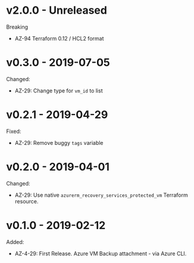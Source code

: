 # v2.0.0 - Unreleased

Breaking
  * AZ-94 Terraform 0.12 / HCL2 format

# v0.3.0 - 2019-07-05

Changed:

  * AZ-29: Change type for `vm_id` to list

# v0.2.1 - 2019-04-29

Fixed:

  * AZ-29: Remove buggy `tags` variable

# v0.2.0 - 2019-04-01

Changed:

  * AZ-29: Use native `azurerm_recovery_services_protected_vm` Terraform resource.

# v0.1.0 - 2019-02-12

Added:

  * AZ-4-29: First Release. Azure VM Backup attachment - via Azure CLI.

